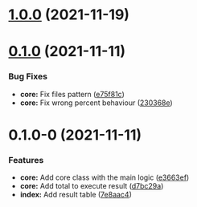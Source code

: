 # [1.0.0](https://github.com/ItaloSa/percents/compare/0.1.0...1.0.0) (2021-11-19)

# [0.1.0](https://github.com/ItaloSa/percents/compare/0.1.0-0...0.1.0) (2021-11-11)


### Bug Fixes

* **core:** Fix files pattern ([e75f81c](https://github.com/ItaloSa/percents/commit/e75f81cf26972b2397d10c5a9dbb83cbf6fb6da1))
* **core:** Fix wrong percent behaviour ([230368e](https://github.com/ItaloSa/percents/commit/230368e0685855a3929e95767c27abe4289e8200))

# 0.1.0-0 (2021-11-11)


### Features

* **core:** Add core class with the main logic ([e3663ef](https://github.com/ItaloSa/percents/commit/e3663ef9ccafc783bbbf9464a3cf91ca78bbf715))
* **core:** Add total to execute result ([d7bc29a](https://github.com/ItaloSa/percents/commit/d7bc29a5783f5ca74a347818474ecc6df2b0d7d7))
* **index:** Add result table ([7e8aac4](https://github.com/ItaloSa/percents/commit/7e8aac476558cd7d42853e24dfd198eefbd26373))

